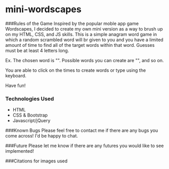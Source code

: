 # mini-wordscapes

###Rules of the Game
Inspired by the popular moble app game Wordscapes, I decided to create my own mini version as a way to brush up on my HTML, CSS, and JS skills. This is a simple anagram word game in which a random scrambled word will br given to you and you have a limited amount of time to find all of the target words within that word. Guesses must be at least 4 letters long.

Ex. The chosen word is "". Possible words you can create are "", and so on.

You are able to click on the times to create words or type using the keyboard. 

Have fun!

### Technologies Used
<ul>
    <li>HTML</li>
    <li>CSS & Bootstrap</li>
    <li>Javascript/jQuery</li>
</ul>

###Known Bugs
Please feel free to contact me if there are any bugs you come across! I'd be happy to chat.

###Future
Please let me know if there are any futures you would like to see implemented!

###Citations for images used